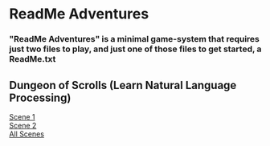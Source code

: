 
# ReadMe Adventures

### "ReadMe Adventures" is a minimal game-system that requires just two files to play, and just one of those files to get started, a ReadMe.txt 

## Dungeon of Scrolls (Learn Natural Language Processing)
[Scene 1](https://raw.githubusercontent.com/lineality/ReadMe_Adventures/master/Learn_NLP__Dungeon_of_Scrolls/scene_01/ReadMe.txt)  
[Scene 2](https://raw.githubusercontent.com/lineality/ReadMe_Adventures/master/Learn_NLP__Dungeon_of_Scrolls/scene_02/ReadMe.txt)  
[All Scenes](https://github.com/lineality/ReadMe_Adventures/tree/master/Learn_NLP__Dungeon_of_Scrolls)  



